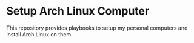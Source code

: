 Setup Arch Linux Computer
=========================
This repository provides playbooks to setup my personal computers and install Arch Linux on them.
